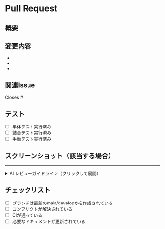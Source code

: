 # Pull Request

## 概要

<!-- 変更内容の概要を記載 -->

## 変更内容

<!-- 具体的な変更点をリスト形式で記載 -->

-
-
-

## 関連Issue

<!-- 関連するIssue番号があれば記載 -->

Closes #

## テスト

<!-- テスト内容や確認項目 -->

- [ ] 単体テスト実行済み
- [ ] 結合テスト実行済み
- [ ] 手動テスト実行済み

## スクリーンショット（該当する場合）

<!-- UI変更がある場合はスクリーンショットを添付 -->

---

<details>
<summary>AI レビューガイドライン（クリックして展開）</summary>

<!-- for GitHub Copilot review rule -->

## Copilotレビューガイドライン

### レビュー方針

**必ず日本語でレビューコメントを記載すること**

### レビューレベル

レビューコメントには、以下のプレフィックスを必ず付けること：

- **[ask]** - 回答必須：実装の意図や設計について確認が必要
- **[must]** - 修正必須：セキュリティ、バグ、重大な設計問題
- **[imo]** - 修正任意：パフォーマンス改善、可読性向上
- **[nits]** - 細かな修正：typo、フォーマット、命名規則など
- **[next]** - 今後の改善：今回のPRでは対応不要だが将来的な改善点
- **[good]** - 良い実装：評価すべき実装や設計
- **[suggestion]** - 提案：より良い実装方法の提案

### チェック項目

#### コード品質

- [ ] 命名規則の統一性（変数、関数、クラス名がキャメルケースやスネークケースで適切）
- [ ] コードの可読性と保守性
- [ ] DRY原則の遵守（重複コードの排除）
- [ ] SOLID原則の適用
- [ ] 適切なコメントの記載

#### TypeScript/JavaScript固有

- [ ] `any`型の使用を避ける
- [ ] 適切な型定義
- [ ] 非同期処理の適切な実装
- [ ] ES6+の適切な活用
- [ ] エラーハンドリングの実装

#### セキュリティ

- [ ] 入力値検証の実装
- [ ] SQLインジェクション対策
- [ ] XSS対策
- [ ] 機密情報のハードコード回避
- [ ] 適切な権限制御

#### パフォーマンス

- [ ] 効率的なアルゴリズムの選択
- [ ] メモリリークの回避
- [ ] 不要な処理の排除
- [ ] データベースクエリの最適化

#### テスト （しばらくは不要）

- [ ] 単体テストの網羅性
- [ ] テストケースの妥当性
- [ ] モックの適切な使用
- [ ] エッジケースのテスト

#### React・Next.js固有（該当する場合）

- [ ] コンポーネントの適切な分割
- [ ] 状態管理の最適化
- [ ] 不要な再レンダリングの防止
- [ ] Hooksの適切な使用

#### Git/GitHub関連

- [ ] コミットメッセージの明確性
- [ ] 適切なブランチ戦略
- [ ] コンフリクトの解決
- [ ] PRの説明の充実

### レビュー観点の優先順位

1. **セキュリティ問題** - 最優先で指摘
2. **バグの可能性** - 高優先度で指摘
3. **パフォーマンス問題** - 重要度に応じて指摘
4. **コード品質** - 建設的にフィードバック
5. **スタイル・フォーマット** - 必要に応じて指摘

### レビュー時の注意事項

- 修正提案を行う際は、具体的なコード例を提示する
- 問題の理由と影響範囲を明確に説明する
- 良い実装についても積極的に評価する
- 建設的で学習につながるフィードバックを心がける
- チーム全体のスキル向上につながる指摘を行う

### 除外項目

以下の場合は簡潔な指摘または省略：

- 自動フォーマット可能な問題
- 明らかなタイポ
- 既存コードとの整合性のみの問題

<!-- for GitHub Copilot review rule -->

</details>

## チェックリスト

- [ ] ブランチは最新のmain/developから作成されている
- [ ] コンフリクトが解決されている
- [ ] CIが通っている
- [ ] 必要なドキュメントが更新されている
